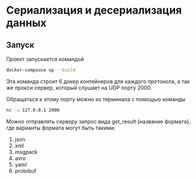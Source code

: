 # Сериализация и десериализация данных

## Запуск

Проект запускается командой
```bash
docker-compouse up --build
```
Эта команда строит 6 докер контейнеров для каждого протокола, а так же прокси сервер, который слушает на UDP порту 2000.

Обращаться к этому порту можно из терминала с помощью команды 
```bash
nc -u 127.0.0.1 2000
```
Можно отправлять серверу запрос вида get_result {название формата}, где варианты формата могут быть такими:
1) json
2) xml
3) msgpack
4) avro
5) yaml
6) protobuf

